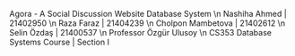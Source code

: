 Agora - A Social Discussion Website Database System \n
Nashiha Ahmed | 21402950 \n
Raza Faraz | 21404239 \n
Cholpon Mambetova | 21402612 \n 
Selin Özdaş | 21400537 \n
Professor Özgür Ulusoy \n
CS353 Database Systems Course | Section I
